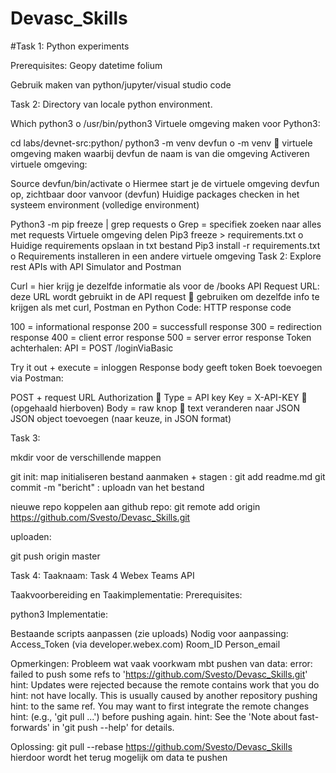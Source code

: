 # Devasc_Skills

#Task 1: Python experiments

Prerequisites:
Geopy
datetime
folium

Gebruik maken van python/jupyter/visual studio code

Task 2: 
Directory van locale python environment.

Which python3 o /usr/bin/python3
Virtuele omgeving maken voor Python3:

cd labs/devnet-src:python/
python3 -m venv devfun o -m venv  virtuele omgeving maken waarbij devfun de naam is van die omgeving
Activeren virtuele omgeving:

Source devfun/bin/activate o Hiermee start je de virtuele omgeving devfun op, zichtbaar door vanvoor (devfun)
Huidige packages checken in het systeem environment (volledige environment)

Python3 -m pip freeze | grep requests o Grep = specifiek zoeken naar alles met requests Virtuele omgeving delen
Pip3 freeze > requirements.txt o Huidige requirements opslaan in txt bestand
Pip3 install -r requirements.txt o Requirements installeren in een andere virtuele omgeving
Task 2: Explore rest APIs with API Simulator and Postman

Curl = hier krijg je dezelfde informatie als voor de /books API Request URL: deze URL wordt gebruikt in de API request  gebruiken om dezelfde info te krijgen als met curl, Postman en Python Code: HTTP response code

100 = informational response
200 = successfull response
300 = redirection response
400 = client error response
500 = server error response
Token achterhalen: API = POST /loginViaBasic

Try it out + execute = inloggen
Response body geeft token
Boek toevoegen via Postman:

POST + request URL
Authorization  Type = API key
Key = X-API-KEY  (opgehaald hierboven)
Body = raw knop  text veranderen naar JSON
JSON object toevoegen (naar keuze, in JSON format)



Task 3: 

mkdir voor de verschillende mappen

git init: map initialiseren bestand aanmaken + stagen : git add readme.md git commit -m "bericht" : uploadn van het bestand

nieuwe repo koppelen aan github repo: git remote add origin https://github.com/Svesto/Devasc_Skills.git

uploaden:

git push origin master

Task 4: 
Taaknaam: Task 4 Webex Teams API

Taakvoorbereiding en Taakimplementatie: Prerequisites:

python3
Implementatie:

Bestaande scripts aanpassen (zie uploads) Nodig voor aanpassing:
Access_Token (via developer.webex.com)
Room_ID
Person_email


Opmerkingen: 
Probleem wat vaak voorkwam mbt pushen van data: 
error: failed to push some refs to 'https://github.com/Svesto/Devasc_Skills.git'
hint: Updates were rejected because the remote contains work that you do
hint: not have locally. This is usually caused by another repository pushing
hint: to the same ref. You may want to first integrate the remote changes
hint: (e.g., 'git pull ...') before pushing again.
hint: See the 'Note about fast-forwards' in 'git push --help' for details.

Oplossing: 
git pull --rebase https://github.com/Svesto/Devasc_Skills
hierdoor wordt het terug mogelijk om data te pushen
